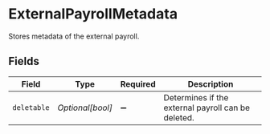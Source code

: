 # ExternalPayrollMetadata

Stores metadata of the external payroll.


## Fields

| Field                                              | Type                                               | Required                                           | Description                                        |
| -------------------------------------------------- | -------------------------------------------------- | -------------------------------------------------- | -------------------------------------------------- |
| `deletable`                                        | *Optional[bool]*                                   | :heavy_minus_sign:                                 | Determines if the external payroll can be deleted. |